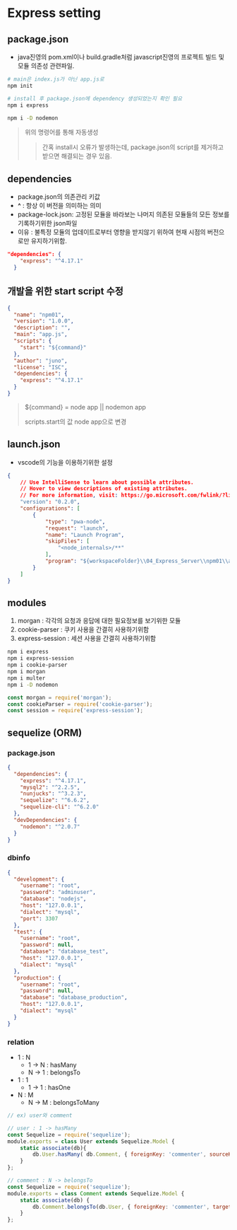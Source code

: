 # Express setting

## package.json
- java진영의 pom.xml이나 build.gradle처럼 javascript진영의 프로젝트 빌드 및 모듈 의존성 관련파일.
```bash
# main은 index.js가 아닌 app.js로
npm init

# install 후 package.json에 dependency 생성되었는지 확인 필요
npm i express

npm i -D nodemon
```
> 위의 명령어를 통해 자동생성
>> 간혹 install시 오류가 발생하는데, package.json의 script를 제거하고 받으면 해결되는 경우 있음.

## dependencies
- package.json의 의존관리 키값
- __^__ : 항상 이 버전을 의미하는 의미
- package-lock.json: 고정된 모듈을 바라보는 나머지 의존된 모듈들의 모든 정보를 기록하기위한 json파일
- 이유 : 불특정 모듈의 업데이트로부터 영향을 받지않기 위하여 현재 시점의 버전으로만 유지하기위함.
```json
"dependencies": {
    "express": "^4.17.1"
  }
```

## 개발을 위한 start script 수정
```json
{
  "name": "npm01",
  "version": "1.0.0",
  "description": "",
  "main": "app.js",
  "scripts": {
    "start": "${command}"
  },
  "author": "juno",
  "license": "ISC",
  "dependencies": {
    "express": "^4.17.1"
  }
}
```
> ${command} = node app || nodemon app
>
> scripts.start의 값 node app으로 변경

## launch.json
- vscode의 기능을 이용하기위한 설정
```json
{
    // Use IntelliSense to learn about possible attributes.
    // Hover to view descriptions of existing attributes.
    // For more information, visit: https://go.microsoft.com/fwlink/?linkid=830387
    "version": "0.2.0",
    "configurations": [
        {
            "type": "pwa-node",
            "request": "launch",
            "name": "Launch Program",
            "skipFiles": [
                "<node_internals>/**"
            ],
            "program": "${workspaceFolder}\\04_Express_Server\\npm01\\app.js"
        }
    ]
}
```

## modules
1. morgan : 각각의 요청과 응답에 대한 필요정보를 보기위한 모듈
1. cookie-parser : 쿠키 사용을 간결히 사용하기위함
1. express-session : 세션 사용을 간결히 사용하기위함
```bash
npm i express
npm i express-session
npm i cookie-parser
npm i morgan
npm i multer
npm i -D nodemon
```
```js
const morgan = require('morgan');
const cookieParser = require('cookie-parser');
const session = require('express-session');
```

## sequelize (ORM)

### package.json
```json
{
  "dependencies": {
    "express": "^4.17.1",
    "mysql2": "^2.2.5",
    "nunjucks": "^3.2.3",
    "sequelize": "^6.6.2",
    "sequelize-cli": "^6.2.0"
  },
  "devDependencies": {
    "nodemon": "^2.0.7"
  }
}
```

### dbinfo
```json
{
  "development": {
    "username": "root",
    "password": "adminuser",
    "database": "nodejs",
    "host": "127.0.0.1",
    "dialect": "mysql",
    "port": 3307
  },
  "test": {
    "username": "root",
    "password": null,
    "database": "database_test",
    "host": "127.0.0.1",
    "dialect": "mysql"
  },
  "production": {
    "username": "root",
    "password": null,
    "database": "database_production",
    "host": "127.0.0.1",
    "dialect": "mysql"
  }
}
```

### relation
- 1 : N
  - 1 -> N : hasMany
  - N -> 1 : belongsTo
- 1 : 1
  - 1 -> 1 : hasOne
- N : M
   - N -> M : belongsToMany

```js
// ex) user와 comment

// user : 1 -> hasMany
const Sequelize = require('sequelize');
module.exports = class User extends Sequelize.Model {
    static associate(db){
        db.User.hasMany( db.Comment, { foreignKey: 'commenter', sourceKey: 'id' } );
    }
};

// comment : N -> belongsTo
const Sequelize = require('sequelize');
module.exports = class Comment extends Sequelize.Model {
    static associate(db) {
        db.Comment.belongsTo(db.User, { foreignKey: 'commenter', targetKey: 'id' });
    }
};
```
